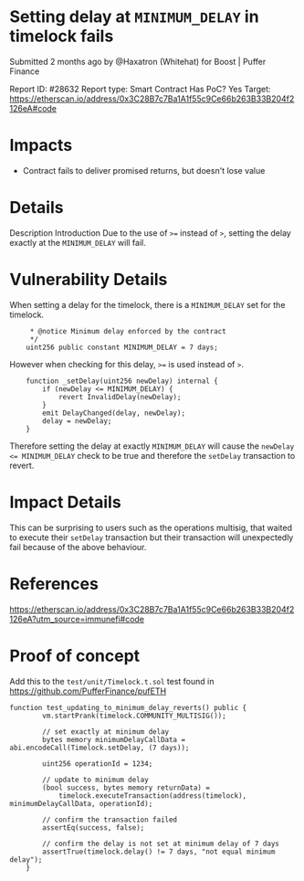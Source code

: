 # Setting delay at `MINIMUM_DELAY` in timelock fails
Submitted 2 months ago by @Haxatron (Whitehat) for Boost | Puffer Finance

Report ID: #28632
Report type: Smart Contract
Has PoC? Yes
Target: https://etherscan.io/address/0x3C28B7c7Ba1A1f55c9Ce66b263B33B204f2126eA#code

# Impacts
- Contract fails to deliver promised returns, but doesn't lose value

# Details
Description
Introduction
Due to the use of `>=` instead of `>`, setting the delay exactly at the `MINIMUM_DELAY` will fail.

# Vulnerability Details
When setting a delay for the timelock, there is a `MINIMUM_DELAY` set for the timelock.

```
     * @notice Minimum delay enforced by the contract
     */
    uint256 public constant MINIMUM_DELAY = 7 days;
```

However when checking for this delay, `>=` is used instead of `>`.

```
    function _setDelay(uint256 newDelay) internal {
        if (newDelay <= MINIMUM_DELAY) {
            revert InvalidDelay(newDelay);
        }
        emit DelayChanged(delay, newDelay);
        delay = newDelay;
    }
```

Therefore setting the delay at exactly `MINIMUM_DELAY` will cause the `newDelay <= MINIMUM_DELAY` check to be true and therefore the `setDelay` transaction to revert.

# Impact Details
This can be surprising to users such as the operations multisig, that waited to execute their `setDelay` transaction but their transaction will unexpectedly fail because of the above behaviour.

# References
https://etherscan.io/address/0x3C28B7c7Ba1A1f55c9Ce66b263B33B204f2126eA?utm_source=immunefi#code

# Proof of concept

Add this to the `test/unit/Timelock.t.sol` test found in https://github.com/PufferFinance/pufETH

```
function test_updating_to_minimum_delay_reverts() public {
        vm.startPrank(timelock.COMMUNITY_MULTISIG());

        // set exactly at minimum delay
        bytes memory minimumDelayCallData = abi.encodeCall(Timelock.setDelay, (7 days));

        uint256 operationId = 1234;

        // update to minimum delay
        (bool success, bytes memory returnData) =
            timelock.executeTransaction(address(timelock), minimumDelayCallData, operationId);

        // confirm the transaction failed
        assertEq(success, false);

        // confirm the delay is not set at minimum delay of 7 days
        assertTrue(timelock.delay() != 7 days, "not equal minimum delay");
    }
```
